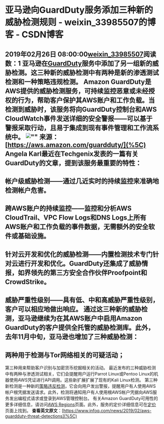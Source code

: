# 亚马逊向GuardDuty服务添加三种新的威胁检测规则 - weixin_33985507的博客 - CSDN博客
2019年02月26日 08:00:00[weixin_33985507](https://me.csdn.net/weixin_33985507)阅读数：1
亚马逊在[GuardDuty](%5C)服务中添加了另一组新的威胁检测。这三种新的威胁检测中有两种是新的渗透测试检测和一种策略违规检测。
Amazon GuardDuty是AWS提供的威胁检测服务，可持续监控恶意或未经授权的行为，帮助客户保护其AWS账户和工作负载。当检测到威胁时，该服务将向GuardDuty控制台和AWS CloudWatch事件发送详细的安全警报——可以基于警报采取行动，且易于集成到现有事件管理和工作流系统中。
![\"\"](https://static001.infoq.cn/resource/image/51/69/5160cca3bece3556b8a4da73860a0469.png)
来源：[https://aws.amazon.com/guardduty/](%5C)
Angela Karl最近在Techgenix发表的一篇有关GuardDuty的文章，提到该服务最重要的特性：
- 
帐户级威胁检测——通过几近实时的持续监控来准确地检测帐户危害。
- 
跨AWS账户的持续监控——监控和分析AWS CloudTrail、VPC Flow Logs和DNS Logs上所有AWS账户和工作负载的事件数据，无需额外的安全软件或基础设施。
- 
针对云开发和优化的威胁检测——内置检测技术专门针对云进行开发和优化。GuardDuty还集成了威胁情报，如界领先的第三方安全合作伙伴Proofpoint和CrowdStrike。
- 
威胁严重性级别——具有低、中和高威胁严重性级别，客户可以相应地做出响应。
通过这三种新的威胁检测，亚马逊继续为在其AWS账户中启用Amazon GuardDuty的客户提供全托管的威胁检测库。此外，去年11月中旬，亚马逊也增加了三种威胁检测：
- 
两种用于检测与Tor网络相关的可疑活动；
- 
第三种用来帮助客户识别与加密货币挖掘相关的活动。
最近发布的三种威胁检测中有两种与渗透测试相关，它们会提醒用户运行Parrot Linux或Pentoo Linux的机器使用AWS凭证进行API调用。这些新扩展扩展了现有的Kali Linux检测。
第三种新检测是一种新的[策略违反检测](%5C)，它会向用户发出警报，提醒用户有人使用AWS帐户根凭据发送请求。此外，检测将通知用户有人使用根AWS帐户凭据向AWS服务发出编程式请求或登录到AWS管理控制台。
有关Amazon GuardDuty可用性的更多详细信息，请访问[AWS Regions](%5C)页面。此外，服务的定价详细信息可在[定价](%5C)页面上找到。
**查看英文原文**：[https://www.infoq.com/news/2019/02/aws-guardduty-threat-detections](%5C)
